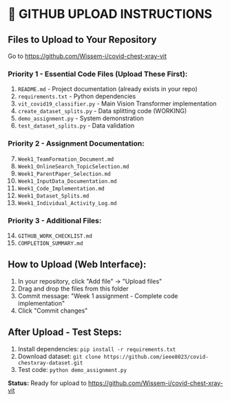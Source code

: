 # 🚀 GITHUB UPLOAD INSTRUCTIONS

## Files to Upload to Your Repository

Go to https://github.com/Wissem-i/covid-chest-xray-vit

### **Priority 1 - Essential Code Files (Upload These First):**
1. `README.md` - Project documentation (already exists in your repo)
2. `requirements.txt` - Python dependencies 
3. `vit_covid19_classifier.py` - Main Vision Transformer implementation
4. `create_dataset_splits.py` - Data splitting code (WORKING)
5. `demo_assignment.py` - System demonstration
6. `test_dataset_splits.py` - Data validation

### **Priority 2 - Assignment Documentation:**
7. `Week1_TeamFormation_Document.md`
8. `Week1_OnlineSearch_TopicSelection.md`
9. `Week1_ParentPaper_Selection.md`
10. `Week1_InputData_Documentation.md`
11. `Week1_Code_Implementation.md`
12. `Week1_Dataset_Splits.md`
13. `Week1_Individual_Activity_Log.md`

### **Priority 3 - Additional Files:**
14. `GITHUB_WORK_CHECKLIST.md`
15. `COMPLETION_SUMMARY.md`

## How to Upload (Web Interface):
1. In your repository, click "Add file" → "Upload files"
2. Drag and drop the files from this folder
3. Commit message: "Week 1 assignment - Complete code implementation"
4. Click "Commit changes"

## After Upload - Test Steps:
1. Install dependencies: `pip install -r requirements.txt`
2. Download dataset: `git clone https://github.com/ieee8023/covid-chestxray-dataset.git`
3. Test code: `python demo_assignment.py`

**Status:** Ready for upload to https://github.com/Wissem-i/covid-chest-xray-vit